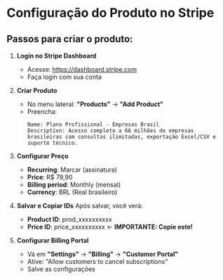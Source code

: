 # Configuração do Produto no Stripe

## Passos para criar o produto:

1. **Login no Stripe Dashboard**
   - Acesse: https://dashboard.stripe.com
   - Faça login com sua conta

2. **Criar Produto**
   - No menu lateral: **"Products"** → **"Add Product"**
   - Preencha:
     ```
     Name: Plano Profissional - Empresas Brasil
     Description: Acesso completo a 66 milhões de empresas brasileiras com consultas ilimitadas, exportação Excel/CSV e suporte técnico.
     ```

3. **Configurar Preço**
   - **Recurring**: Marcar (assinatura)
   - **Price**: R$ 79,90
   - **Billing period**: Monthly (mensal)
   - **Currency**: BRL (Real brasileiro)

4. **Salvar e Copiar IDs**
   Após salvar, você verá:
   - **Product ID**: prod_xxxxxxxxxx
   - **Price ID**: price_xxxxxxxxxx ← **IMPORTANTE: Copie este!**

5. **Configurar Billing Portal**
   - Vá em **"Settings"** → **"Billing"** → **"Customer Portal"**
   - Ative: "Allow customers to cancel subscriptions"
   - Salve as configurações